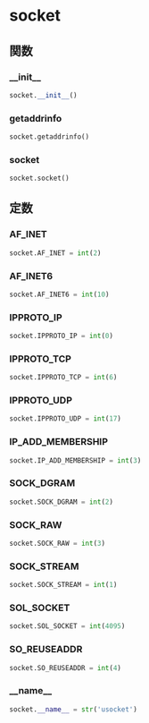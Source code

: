 # socket
## 関数
### \_\_init\_\_
```python
socket.__init__()
```
### getaddrinfo
```python
socket.getaddrinfo()
```
### socket
```python
socket.socket()
```
## 定数
### AF\_INET
```python
socket.AF_INET = int(2)
```
### AF\_INET6
```python
socket.AF_INET6 = int(10)
```
### IPPROTO\_IP
```python
socket.IPPROTO_IP = int(0)
```
### IPPROTO\_TCP
```python
socket.IPPROTO_TCP = int(6)
```
### IPPROTO\_UDP
```python
socket.IPPROTO_UDP = int(17)
```
### IP\_ADD\_MEMBERSHIP
```python
socket.IP_ADD_MEMBERSHIP = int(3)
```
### SOCK\_DGRAM
```python
socket.SOCK_DGRAM = int(2)
```
### SOCK\_RAW
```python
socket.SOCK_RAW = int(3)
```
### SOCK\_STREAM
```python
socket.SOCK_STREAM = int(1)
```
### SOL\_SOCKET
```python
socket.SOL_SOCKET = int(4095)
```
### SO\_REUSEADDR
```python
socket.SO_REUSEADDR = int(4)
```
### \_\_name\_\_
```python
socket.__name__ = str('usocket')
```

